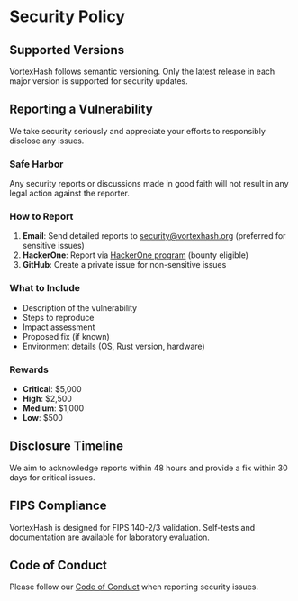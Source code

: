 # Security Policy

## Supported Versions

VortexHash follows semantic versioning. Only the latest release in each major version is supported for security updates.

## Reporting a Vulnerability

We take security seriously and appreciate your efforts to responsibly disclose any issues.

### Safe Harbor

Any security reports or discussions made in good faith will not result in any legal action against the reporter.

### How to Report

1. **Email**: Send detailed reports to security@vortexhash.org (preferred for sensitive issues)
2. **HackerOne**: Report via [HackerOne program](https://hackerone.com/vortexhash) (bounty eligible)
3. **GitHub**: Create a private issue for non-sensitive issues

### What to Include

- Description of the vulnerability
- Steps to reproduce
- Impact assessment
- Proposed fix (if known)
- Environment details (OS, Rust version, hardware)

### Rewards

- **Critical**: $5,000
- **High**: $2,500
- **Medium**: $1,000
- **Low**: $500

## Disclosure Timeline

We aim to acknowledge reports within 48 hours and provide a fix within 30 days for critical issues.

## FIPS Compliance

VortexHash is designed for FIPS 140-2/3 validation. Self-tests and documentation are available for laboratory evaluation.

## Code of Conduct

Please follow our [Code of Conduct](CODE_OF_CONDUCT.md) when reporting security issues.
